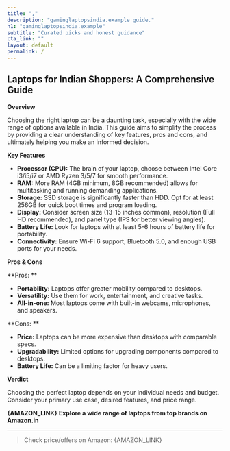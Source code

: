 ```yaml
---
title: ","
description: "gaminglaptopsindia.example guide."
h1: "gaminglaptopsindia.example"
subtitle: "Curated picks and honest guidance"
cta_link: ""
layout: default
permalink: /
---
```

##  Laptops for Indian Shoppers: A Comprehensive Guide

**Overview**

Choosing the right laptop can be a daunting task, especially with the wide range of options available in India. This guide aims to simplify the process by providing a clear understanding of key features, pros and cons, and ultimately helping you make an informed decision.

**Key Features**

* **Processor (CPU):**  The brain of your laptop, choose between Intel Core i3/i5/i7 or AMD Ryzen 3/5/7 for smooth performance.
* **RAM:**  More RAM (4GB minimum, 8GB recommended) allows for multitasking and running demanding applications.
* **Storage:**  SSD storage is significantly faster than HDD. Opt for at least 256GB for quick boot times and program loading.
* **Display:** Consider screen size (13-15 inches common), resolution (Full HD recommended), and panel type (IPS for better viewing angles).
* **Battery Life:**  Look for laptops with at least 5-6 hours of battery life for portability.
* **Connectivity:**  Ensure Wi-Fi 6 support, Bluetooth 5.0, and enough USB ports for your needs.

**Pros & Cons**

**Pros:
**

* **Portability:** Laptops offer greater mobility compared to desktops.
* **Versatility:** Use them for work, entertainment, and creative tasks.
* **All-in-one:**  Most laptops come with built-in webcams, microphones, and speakers.

**Cons:
**

* **Price:**  Laptops can be more expensive than desktops with comparable specs.
* **Upgradability:**  Limited options for upgrading components compared to desktops.
* **Battery Life:**  Can be a limiting factor for heavy users.

**Verdict**

Choosing the perfect laptop depends on your individual needs and budget.  Consider your primary use case, desired features, and price range. 

**{AMAZON_LINK} Explore a wide range of laptops from top brands on Amazon.in**

---

> Check price/offers on Amazon: {AMAZON_LINK}
